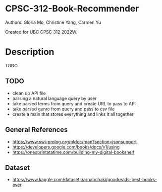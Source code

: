 # CPSC-312-Book-Recommender
Authors: Gloria Mo, Christine Yang, Carmen Yu

Created for UBC CPSC 312 2022W.

# Description
TODO


## TODO

* clean up API file
* parsing a natural language query by user
* take parsed terms from query and create URL to pass to API
* take parsed genre from query and pass to csv file
* create a main that stores everything and links it all together



## General References
* https://www.swi-prolog.org/pldoc/man?section=jsonsupport
* https://developers.google.com/books/docs/v1/using
* https://onesprintatatime.com/building-my-digital-bookshelf


## Dataset
* https://www.kaggle.com/datasets/arnabchaki/goodreads-best-books-ever



